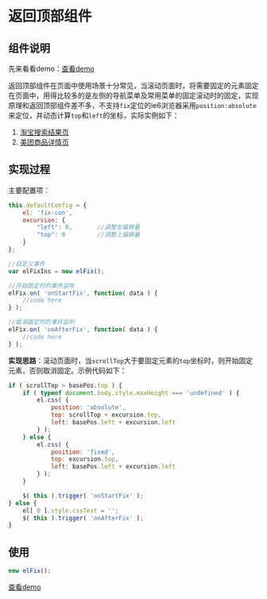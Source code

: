 # 返回顶部组件

## 组件说明

先来看看demo：[查看demo](http://zhangchen2397.github.io/component/el_fix/demo/)

返回顶部组件在页面中使用场景十分常见，当滚动页面时，将需要固定的元素固定在页面中，用得比较多的是左侧的导航菜单及常用菜单的固定滚动时的固定，实现原理和返回顶部组件差不多，不支持`fix`定位的ie6浏览器采用`position:absolute`来定位，并动态计算`top`和`left`的坐标，实际实例如下：

1. [淘宝搜索结果页](http://s.taobao.com/search?initiative_id=staobaoz_20130722&jc=1&q=iphone5&stats_click=search_radio_all%3A1)
2. [美团商品详情页](http://www.meituan.com/deal/5577022.html)

## 实现过程

主要配置项：
```javascript
this.defaultConfig = {
    el: 'fix-con',
    excursion: { 
        "left": 0,       //调整左偏移量
        "top": 0         //调整上偏移量
    }
};

//自定义事件
var elFixIns = new elFix();

//开始固定时的事件监听
elFix.on( 'onStartFix', function( data ) {
    //code here
} );

//取消固定时的事件监听
elFix.on( 'onAfterFix', function( data ) {
    //code here
} );
```

**实现思路**：滚动页面时，当`scrollTop`大于要固定元素的`top`坐标时，则开始固定元素，否则取消固定。示例代码如下：

```javascript
if ( scrollTop > basePos.top ) {
    if ( typeof document.body.style.maxHeight === 'undefined' ) {
        el.css( {
            position: 'absolute',
            top: scrollTop + excursion.top,
            left: basePos.left + excursion.left
        } );
    } else {
        el.css( {
            position: 'fixed',
            top: excursion.top,
            left: basePos.left + excursion.left
        } );
    }

    $( this ).trigger( 'onStartFix' );
} else {
    el[ 0 ].style.cssText = '';
    $( this ).trigger( 'onAfterFix' );
}
```

## 使用

```javascript
new elFix();
```

[查看demo](http://zhangchen2397.github.io/component/el_fix/demo/)
